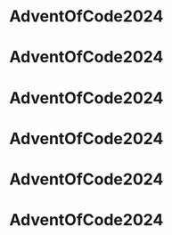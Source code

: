 # AdventOfCode2024
# AdventOfCode2024
# AdventOfCode2024
# AdventOfCode2024
# AdventOfCode2024
# AdventOfCode2024
